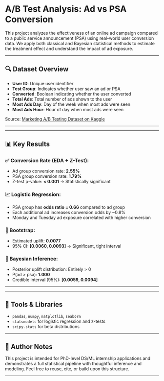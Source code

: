 # A/B Test Analysis: Ad vs PSA Conversion

This project analyzes the effectiveness of an online ad campaign compared to a public service announcement (PSA) using real-world user conversion data. We apply both classical and Bayesian statistical methods to estimate the treatment effect and understand the impact of ad exposure.

---

## 🔍 Dataset Overview

- **User ID**: Unique user identifier  
- **Test Group**: Indicates whether user saw an ad or PSA  
- **Converted**: Boolean indicating whether the user converted  
- **Total Ads**: Total number of ads shown to the user  
- **Most Ads Day**: Day of the week when most ads were seen  
- **Most Ads Hour**: Hour of day when most ads were seen  

Source: [Marketing A/B Testing Dataset on Kaggle](https://www.kaggle.com/datasets/faviovaz/marketing-ab-testing)

---

---

## 📊 Key Results

### ✅ Conversion Rate (EDA + Z-Test):
- Ad group conversion rate: **2.55%**
- PSA group conversion rate: **1.79%**
- Z-test p-value: **< 0.001** → Statistically significant

### 📈 Logistic Regression:
- PSA group has **odds ratio = 0.66** compared to ad group
- Each additional ad increases conversion odds by ~0.8%
- Monday and Tuesday ad exposure correlated with higher conversion

### 🔁 Bootstrap:
- Estimated uplift: **0.0077**
- 95% CI: **[0.0060, 0.0093]** → Significant, tight interval

### 🎲 Bayesian Inference:
- Posterior uplift distribution: Entirely > 0  
- P(ad > psa): **1.000**  
- Credible interval (95%): **[0.0059, 0.0094]**

---
---

## 🧰 Tools & Libraries

- `pandas`, `numpy`, `matplotlib`, `seaborn`  
- `statsmodels` for logistic regression and z-tests  
- `scipy.stats` for beta distributions

---

## 📎 Author Notes

This project is intended for PhD-level DS/ML internship applications and demonstrates a full statistical pipeline with thoughtful inference and modeling. Feel free to reuse, cite, or build upon this structure.

---

